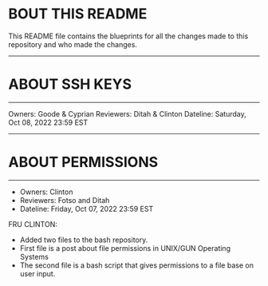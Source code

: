 # BOUT THIS README

This README file contains the blueprints for all the changes made to this repository and who made the changes. 

---
# ABOUT SSH KEYS
---
Owners: Goode & Cyprian
Reviewers: Ditah & Clinton
Dateline: Saturday, Oct 08, 2022 23:59 EST

---
# ABOUT PERMISSIONS
---
* Owners: Clinton
* Reviewers: Fotso and Ditah
* Dateline: Friday, Oct 07, 2022 23:59 EST

FRU CLINTON:
   - Added two files to the bash repository.
   - First file is a post about file permissions in UNIX/GUN Operating Systems
   - The second file is a bash script that gives permissions to a file base on user input.
